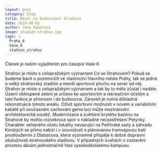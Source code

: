 ```yaml
---
layout: post
category: blog
title: Názor na budoucnost Strahova
date: 2019-08-01
author: Jana Kabelová
image: stadion-strahov.jpg
tags: |-
  Praha_6
  Vase_6
  stadion_strahov
---
```

Článek je naším vyjádřením pro časopis Vaše 6

Strahov je místo s celopražským významem
Co se Strahovem? Pokud se budeme bavit o pozemcích ve vlastnictví hlavního města Prahy, tak se jedná o velký strahovský stadión a menší sportovní plochu na sever od něj. Strahov je místo s celopražským významem a tak by to mělo zůstat i nadále. Území obklopené zelení je určeno ke sportovním a rekreačním účelům a tato funkce je přínosem i do budoucna. Zároveň je nutná důkladná rekonstrukce tohoto areálu. Oživit sportovní možnosti v novém a variabilním kabátě při současném zachování genia loci může mezinárodní architektonická soutěž. Modernizace a zvětšení krytého bazénu na Strahově by mohlo rozseknout spor o nákladné ne/zastřešení Petynky. Charakter veřejného účelu lokality navazující na Petřínské sady a zahradu Kinských se přímo nabízí i v souvislosti s plánovanou tramvajovou tratí prodloužením z Dlabačova, která významně přispěje k dobré dopravní obslužnosti strahovského stadionu. V případných úvahách o zastavění prostoru dávám jednoznačně hlas vysokoškolskému kampusu.